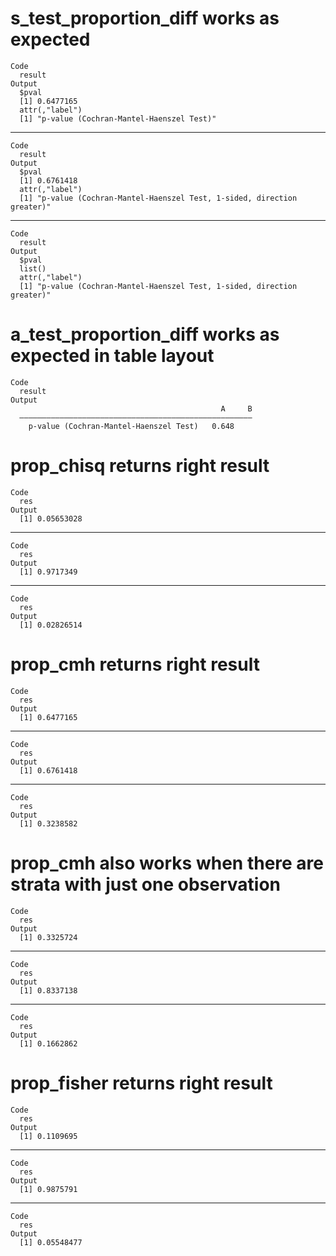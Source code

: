 # s_test_proportion_diff works as expected

    Code
      result
    Output
      $pval
      [1] 0.6477165
      attr(,"label")
      [1] "p-value (Cochran-Mantel-Haenszel Test)"
      

---

    Code
      result
    Output
      $pval
      [1] 0.6761418
      attr(,"label")
      [1] "p-value (Cochran-Mantel-Haenszel Test, 1-sided, direction greater)"
      

---

    Code
      result
    Output
      $pval
      list()
      attr(,"label")
      [1] "p-value (Cochran-Mantel-Haenszel Test, 1-sided, direction greater)"
      

# a_test_proportion_diff works as expected in table layout

    Code
      result
    Output
                                                   A     B
      ————————————————————————————————————————————————————
        p-value (Cochran-Mantel-Haenszel Test)   0.648    

# prop_chisq returns right result

    Code
      res
    Output
      [1] 0.05653028

---

    Code
      res
    Output
      [1] 0.9717349

---

    Code
      res
    Output
      [1] 0.02826514

# prop_cmh returns right result

    Code
      res
    Output
      [1] 0.6477165

---

    Code
      res
    Output
      [1] 0.6761418

---

    Code
      res
    Output
      [1] 0.3238582

# prop_cmh also works when there are strata with just one observation

    Code
      res
    Output
      [1] 0.3325724

---

    Code
      res
    Output
      [1] 0.8337138

---

    Code
      res
    Output
      [1] 0.1662862

# prop_fisher returns right result

    Code
      res
    Output
      [1] 0.1109695

---

    Code
      res
    Output
      [1] 0.9875791

---

    Code
      res
    Output
      [1] 0.05548477

